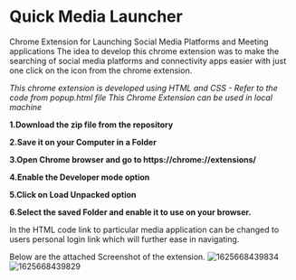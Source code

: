 # Quick Media Launcher

Chrome Extension for Launching Social Media Platforms and Meeting applications The idea to develop this chrome extension was to make the searching of social media platforms and connectivity apps easier with just one click on the icon from the chrome extension.

*This chrome extension is developed using HTML and CSS - Refer to the code from popup.html file This Chrome Extension can be used in local machine*

**1.Download the zip file from the repository**

**2.Save it on your Computer in a Folder**

**3.Open Chrome browser and go to https://chrome://extensions/**

**4.Enable the Developer mode option**

**5.Click on Load Unpacked option**

**6.Select the saved Folder and enable it to use on your browser.**


In the HTML code link to particular media application can be changed to users personal login link which will further ease in navigating.

Below are the attached Screenshot of the extension.
![1625668439834](https://user-images.githubusercontent.com/59816379/124778641-bca85380-df5e-11eb-8df6-70ab67a98b71.jpg)
![1625668439829](https://user-images.githubusercontent.com/59816379/124778666-c2059e00-df5e-11eb-8f7b-51ccd4d075f4.jpg)
